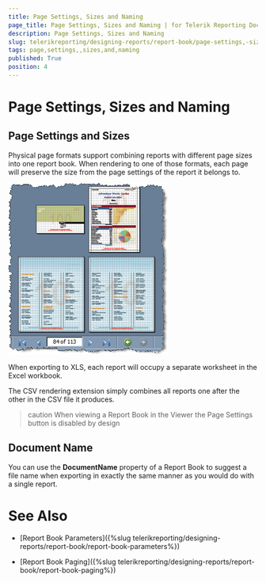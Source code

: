 ```yaml
---
title: Page Settings, Sizes and Naming
page_title: Page Settings, Sizes and Naming | for Telerik Reporting Documentation
description: Page Settings, Sizes and Naming
slug: telerikreporting/designing-reports/report-book/page-settings,-sizes-and-naming
tags: page,settings,,sizes,and,naming
published: True
position: 4
---
```


# Page Settings, Sizes and Naming



## Page Settings and Sizes

Physical page formats support combining reports with different page sizes into one report book. When rendering to one of those formats, each page will preserve the size from the page settings of the report it belongs to.

  

  ![](images/ReportBook6_PageSizes.png)



When exporting to XLS, each report will occupy a separate worksheet in the Excel workbook.

The CSV rendering extension simply combines all reports one after the other in the CSV file it produces.

>caution When viewing a Report Book in the Viewer the Page Settings button is disabled by design


## Document Name

You can use the __DocumentName__  property of a Report Book to suggest a file name when exporting in exactly the same manner as you would do with a single report.

# See Also


 * [Report Book Parameters]({%slug telerikreporting/designing-reports/report-book/report-book-parameters%})

 * [Report Book Paging]({%slug telerikreporting/designing-reports/report-book/report-book-paging%})
